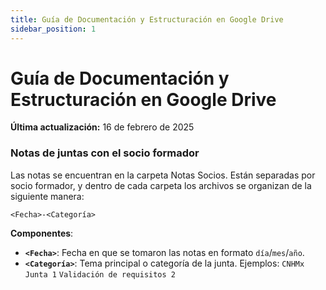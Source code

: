 ```yaml
---
title: Guía de Documentación y Estructuración en Google Drive
sidebar_position: 1
---
```


# Guía de Documentación y Estructuración en Google Drive

**Última actualización:** 16 de febrero de 2025

### Notas de juntas con el socio formador

Las notas se encuentran en la carpeta Notas Socios. Están separadas por socio formador, y dentro de cada carpeta los archivos se organizan de la siguiente manera:

```
<Fecha>-<Categoría>
```

**Componentes**:

- **`<Fecha>`**: Fecha en que se tomaron las notas en formato `día`/`mes`/`año`.
- **`<Categoría>`**: Tema principal o categoría de la junta. Ejemplos: `CNHMx Junta 1` `Validación de requisitos 2`


